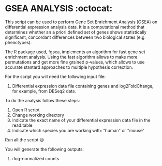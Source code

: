 # GSEA ANALYSIS :octocat:
This script can be used to perform Gene Set Enrichment Analysis (GSEA) on differential expression analysis data. It is a computational method that determines whether an a priori defined set of genes shows statistically
significant, concordant differences between two biological states (e.g. phenotypes).

The R package used, fgsea, implements an algorithm for fast gene set enrichment analysis. Using the fast algorithm allows to make more permutations and get more fine grained p-values, which allows to use accurate stantard approaches to multiple hypothesis correction.

For the script you will need the following input file:
  1. Differential expression data file containing genes and log2FoldChange, for example, from DESeq2 data.
   
To do the analysis follow these steps:
  1. Open R script
  2. Change working directory
  3. Indicate the exact name of your differential expression data file in the read.table
  4. Indicate which species you are working with: "human" or "mouse"
  
 
Run all the script :smiley:

You will generate the following outputs:
1. rlog-normalized counts
